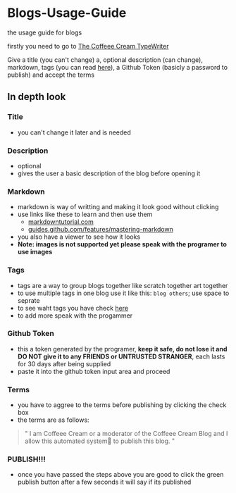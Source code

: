 # Blogs-Usage-Guide
the usage guide for blogs

firstly you need to go to [The Coffeee Cream TypeWriter](https://coffeee-cream.github.io/editor)

Give a title (you can't change) a, optional description (can change), markdown, tags (you can read [here](https://coffeee-cream.github.io/blog/avalible-tags)), a Github Token (basicly a password to publish) and accept the terms

## In depth look
### Title
- you can't change it later and is needed

### Description
- optional
- gives the user a basic description of the blog before opening it

### Markdown
- markdown is way of writting and making it look good without clicking
- use links like these to learn and then use them
  - [markdowntutorial.com](https://www.markdowntutorial.com/) 
  - [guides.github.com/features/mastering-markdown](https://guides.github.com/features/mastering-markdown/)
- you also have a viewer to see how it looks
- __Note: images is not supported yet please speak with the programer to use images__

### Tags
- tags are a way to group blogs together like scratch together art together
- to use multiple tags in one blog use it like this: `blog others`; use space to seprate
- to see waht tags you have check [here](https://coffeee-cream.github.io/blog/avalible-tags)
- to add more speak with the progammer

### Github Token
- this a token generated by the programer, __keep it safe, do not lose it and DO NOT give it to any FRIENDS or UNTRUSTED STRANGER__, each lasts for 30 days after being supplied
- paste it into the github token input area and proceed

### Terms
- you have to aggree to the terms before publishing by clicking the check box
- the terms are as follows:
> " I am Coffeee Cream or a moderator of the Coffeee Cream Blog and I allow this automated system🤖 to publish this blog. "

### PUBLISH!!!
- once you have passed the steps above you are good to click the green publish button after a few seconds it will say if its published
